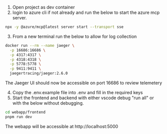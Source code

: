 1. Open project as dev container
2. login to azure cli if not already and run the below to start the azure mcp server.
```bash
npx -y @azure/mcp@latest server start --transport sse
```
3. From a new terminal run the below to allow for log collection
```bash
docker run --rm --name jaeger \
  -p 16686:16686 \
  -p 4317:4317 \
  -p 4318:4318 \
  -p 5778:5778 \
  -p 9411:9411 \
  jaegertracing/jaeger:2.6.0
```

The Jaeger UI should now be accessible on port 16686 to review telemetery

4. Copy the .env.example file into .env and fill in the required keys
5. Start the frontend and backend with either vscode debug "run all" or with the below without debugging.
```bash
cd webapp/frontend
pnpm run dev
```

The webapp will be accessible at http://localhost:5000
